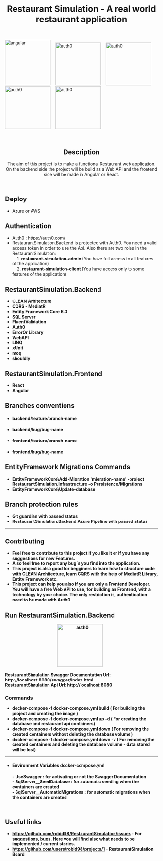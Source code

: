 <h1 align="center">Restaurant Simulation - A real world restaurant application</h1>

<br>

<img src="https://user-images.githubusercontent.com/89996135/192704213-81735e23-98ed-4373-a7d7-89dce6c9b575.png" alt="angular" width="150" height="150"/> &nbsp;&nbsp;
<img src="https://uploads-ssl.webflow.com/61566192da988c377f1ac06c/616dfac0a533fe024d89e327_60dbd7237742ba750d49cf35_icon-auth0-marketplace.svg" alt="auth0"  width="150" height="140"/> &nbsp;&nbsp;
<img src="https://neosmart.net/blog/wp-content/uploads/2019/06/dot-NET-Core.png" alt="auth0" width="150" height="140"/> &nbsp;&nbsp;
<img src="https://seeklogo.com/images/M/microsoft-sql-server-logo-96AF49E2B3-seeklogo.com.png" alt="auth0" width="150" height="140"/> &nbsp;&nbsp;
<img src="https://upload.wikimedia.org/wikipedia/commons/thumb/a/a7/React-icon.svg/2300px-React-icon.svg.png" alt="auth0" width="150" height="140"/> &nbsp;&nbsp;

<br>

<div align="center">

## Description
The aim of this project is to make a functional Restaurant web application.
On the backend side the project will be build as a Web API and the frontend side will be made in Angular or React.

</div>

<br>

## Deploy
- Azure or AWS

## Authentication
- Auth0 : https://auth0.com/ <br>
- RestaurantSimulation.Backend is protected with Auth0. You need a valid access token in order to use the Api. Also there are two roles in the RestaurantSimulation:<br>
&nbsp;&nbsp;&nbsp;  1.  <b>restaurant-simulation-admin</b>  (You have full access to all features of the application) <br>
&nbsp;&nbsp;&nbsp;  2.  <b>restaurant-simulation-client</b> (You have access only to some features of the application)

## RestaurantSimulation.Backend

- <b>CLEAN Arhitecture</br>
- <b>CQRS - MediatR</br>
- <b>Entity Framework Core 6.0</br>
- <b>SQL Server</br>
- <b>FluentValidation</br>
- <b>Auth0</br>
- <b>ErrorOr Library</br>
- <b>WebAPI</br>
- <b>LINQ</br>
- <b>xUnit</br>
- <b>moq</br>
- <b>shouldly</br>

## RestaurantSimulation.Frontend

- <b>React</br>
- <b>Angular</br>

## Branches conventions

- <h4>backend/feature/branch-name</h4>
- <h4>backend/bug/bug-name</h4>
- <h4>frontend/feature/branch-name</h4>
- <h4>frontend/bug/bug-name</h4>

## EntityFramework Migrations Commands

- EntityFrameworkCore\Add-Migration 'migration-name' -project RestaurantSimulation.Infrastructure -o Persistence/Migrations
- EntityFrameworkCore\Update-database

## Branch protection rules

- Git guardian with passed status
- RestaurantSimulation.Backend Azure Pipeline with passed status

<hr>

## Contributing

- Feel free to contribute to this project if you like it or if you have any suggestions for new Features.
- Also feel free to report any bug`s you find into the application.
- This project is also good for begginers to learn how to structure code with CLEAN Architecture, learn CQRS with the help of MediatR Library, Entity Framework etc.
- This project can help you also if you are only a Frontend Developer. You will have a free Web API to use, for building an Frontend, with a technology by your choice. The only restriction is, authentication need to be made with <b>Auth0</b>.

## Run RestaurantSimulation.Backend
<p align="center">
  <img src="https://user-images.githubusercontent.com/89996135/193544075-9f17332b-bf94-466a-836d-ecf308cd4103.png" alt="auth0" width="150" height="140"/> &nbsp;&nbsp;
</p>

RestaurantSimulation Swagger Documentation Url: http://localhost:8080/swagger/index.html <br>
RestaurantSimulation Api Url: http://localhost:8080 <br>

<h3>Commands</h3>

- <b>docker-compose -f docker-compose.yml build</b> ( For building the project and creating the image ) <br>
- <b>docker-compose -f docker-compose.yml up -d</b> ( For creating the database and restaurant api containers) <br>
- <b>docker-compose -f docker-compose.yml down</b> ( For removing the created containers without deleting the database volume ) <br>
- <b>docker-compose -f docker-compose.yml down -v</b> ( For removing the created containers and deleting the database volume - data stored will be lost)

<hr>

- <h4> Environment Variables docker-compose.yml </h4>
   - UseSwagger : for activating or not the Swagger Documentation <br>
   - SqlServer__SeedDatabase : for automatic seeding when the containers are created <br> 
   - SqlServer__AutomaticMigrations : for automatic migrations when the containers are created 

<br>

## Useful links

- https://github.com/robid98/RestaurantSimulation/issues - For suggestions, bugs. Here you will find also what needs to be implemented / current stories.
- https://github.com/users/robid98/projects/1 - RestaurantSimulation Board
